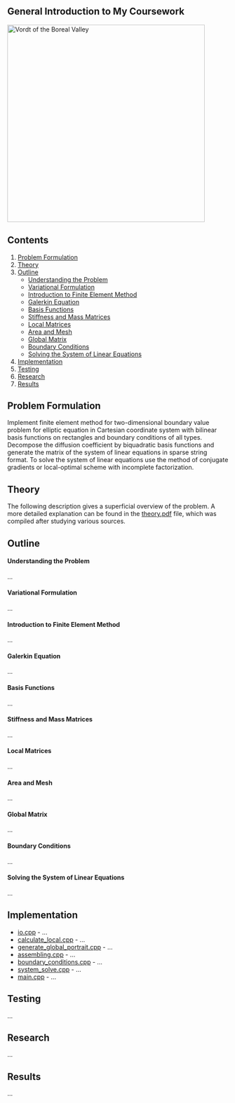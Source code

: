 ## General Introduction to My Coursework
<a href="https://www.youtube.com/watch?v=nxXcuDAv7Ss&t=107s"><img src="https://github.com/lenferdetroud/misc/blob/master/university/vordt_of_the_boreal_valley.png" alt="Vordt of the Boreal Valley" width="450"/></a>  

## Contents
1. [Problem Formulation](https://github.com/lenferdetroud/finite-element-method#problem-formulation)
2. [Theory](https://github.com/lenferdetroud/finite-element-method#theory)
3. [Outline](https://github.com/lenferdetroud/finite-element-method#outline)
    * [Understanding the Problem](https://github.com/lenferdetroud/finite-element-method#understanding-the-problem)
    * [Variational Formulation](https://github.com/lenferdetroud/finite-element-method#variational-formulation)
    * [Introduction to Finite Element Method](https://github.com/lenferdetroud/finite-element-method#introduction-to-finite-element-method)
    * [Galerkin Equation](https://github.com/lenferdetroud/finite-element-method#galerkin-equation)
    * [Basis Functions](https://github.com/lenferdetroud/finite-element-method#basis-functions)
    * [Stiffness and Mass Matrices](https://github.com/lenferdetroud/finite-element-method#stiffness-and-mass-matrices)
    * [Local Matrices](https://github.com/lenferdetroud/finite-element-method#local-matrices)
    * [Area and Mesh](https://github.com/lenferdetroud/finite-element-method#area-and-mesh)
    * [Global Matrix](https://github.com/lenferdetroud/finite-element-method#assembling-the-global-matrix)
    * [Boundary Conditions](https://github.com/lenferdetroud/finite-element-method#boundary-conditions)
    * [Solving the System of Linear Equations](https://github.com/lenferdetroud/finite-element-method#solving-the-system-of-linear-equations)
4. [Implementation](https://github.com/lenferdetroud/finite-element-method#implementation)
5. [Testing](https://github.com/lenferdetroud/finite-element-method#testing)
6. [Research](https://github.com/lenferdetroud/finite-element-method#research)
7. [Results](https://github.com/lenferdetroud/finite-element-method#results)

## Problem Formulation
Implement finite element method for two-dimensional boundary value problem for elliptic equation in Cartesian coordinate system with bilinear basis functions on rectangles and boundary conditions of all types. Decompose the diffusion coefficient by biquadratic basis functions and generate the matrix of the system of linear equations in sparse string format. To solve the system of linear equations use the method of conjugate gradients or local-optimal scheme with incomplete factorization.
## Theory
The following description gives a superficial overview of the problem. A more detailed explanation can be found in the [theory.pdf](https://github.com/lenferdetroud/finite-element-method/tree/main/theory.pdf) file, which was compiled after studying various sources.
## Outline
#### Understanding the Problem
...
#### Variational Formulation
...
#### Introduction to Finite Element Method
...
#### Galerkin Equation
...
#### Basis Functions 
...
#### Stiffness and Mass Matrices
...
#### Local Matrices
...
#### Area and Mesh
...
#### Global Matrix
...
#### Boundary Conditions 
...
#### Solving the System of Linear Equations
...
## Implementation
- [io.cpp](https://github.com/lenferdetroud/finite-element-method/blob/main/io.cpp) - ...  
- [calculate\_local.cpp](https://github.com/lenferdetroud/finite-element-method/blob/main/calculate_local.cpp) - ...   
- [generate\_global\_portrait.cpp](https://github.com/lenferdetroud/finite-element-method/blob/main/generate_global_portrait.cpp) - ...  
- [assembling.cpp](https://github.com/lenferdetroud/finite-element-method/blob/main/assembling.cpp) - ...  
- [boundary\_conditions.cpp](https://github.com/lenferdetroud/finite-element-method/blob/main/boundary_conditions.cpp) - ...  
- [system\_solve.cpp](https://github.com/lenferdetroud/finite-element-method/blob/main/system_solve.cpp) - ...  
- [main.cpp](https://github.com/lenferdetroud/finite-element-method/blob/main/main.cpp) - ...  
## Testing
...
## Research
...
## Results
...
